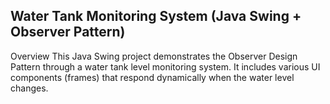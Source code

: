 ## Water Tank Monitoring System (Java Swing + Observer Pattern)

Overview
This Java Swing project demonstrates the Observer Design Pattern through a water tank level monitoring system. It includes various UI components (frames) that respond dynamically when the water level changes.
